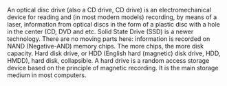 An optical disc drive (also a CD drive, CD drive) is an electromechanical device for reading and (in most modern models) recording, by means of a laser, information from optical discs in the form of a plastic disc with a hole in the center (CD, DVD and etc.
Solid State Drive (SSD) is a newer technology. There are no moving parts here: information is recorded on NAND (Negative-AND) memory chips. The more chips, the more disk capacity.
Hard disk drive, or HDD (English hard (magnetic) disk drive, HDD, HMDD), hard disk, collapsible. A hard drive is a random access storage device based on the principle of magnetic recording. It is the main storage medium in most computers.

